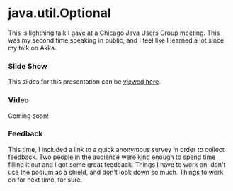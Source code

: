# java.util.Optional

This is lightning talk I gave at a Chicago Java Users Group meeting. This was my second time speaking in public, and I feel like I learned a lot since my talk on Akka.

### Slide Show

This slides for this presentation can be [viewed here](https://tginsberg.github.io/java-optional).

### Video

Coming soon!

### Feedback

This time, I included a link to a quick anonymous survey in order to collect feedback. Two people in the audience were kind enough to spend time filling it out and I got some great feedback. Things I have to work on: don't use the podium as a shield, and don't look down so much. Things to work on for next time, for sure.
